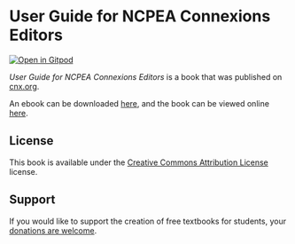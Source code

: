 # User Guide for NCPEA Connexions Editors

[![Open in Gitpod](https://gitpod.io/button/open-in-gitpod.svg)](https://gitpod.io/from-referrer/)

_User Guide for NCPEA Connexions Editors_ is a book that was published on [cnx.org](https://cnx.org/).

An ebook can be downloaded [here](https://github.com/cnx-user-books/cnxbook-user-guide-for-ncpea-connexions-editors/releases/latest), and the book can be viewed online [here](https://github.com/cnx-user-books/cnxbook-user-guide-for-ncpea-connexions-editors/releases/latest).

## License
This book is available under the [Creative Commons Attribution License](./LICENSE) license.

## Support
If you would like to support the creation of free textbooks for students, your [donations are welcome](https://riceconnect.rice.edu/donation/support-openstax-banner).
